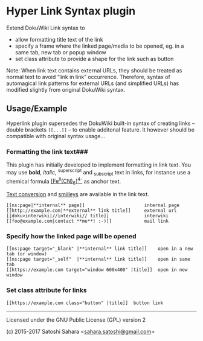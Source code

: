 Hyper Link Syntax plugin
=========================
Extend DokuWiki Link syntax to 
* allow formatting title text of the link
* specify a frame where the linked page/media to be opened, eg. in a same tab, new tab or popup window
* set class attribute to provide a shape for the link such as button

Note: When link text contains external URLs, they should be treated as normal text to avoid “link in link” occurrence. Therefore, syntax of automagical link patterns for external URLs (and simplified URLs) has modified slightly from original DokuWiki syntax. 

Usage/Example
--------------------
Hyperlink plugin supersedes the DokuWiki built-in syntax of creating links – double brackets `[[...]]` – to enable additonal feature. It however should be compatible with original syntax usage...

### Formatting the link text###
This plugin has initially developed to implement formatting in link text. You may use **bold**, *italic*, <sup>superscript</sup> and <sub>subscript</sub> text in links, for instance use a chemical formula <a href="https://en.wikipedia.org/wiki/Ferrocyanide" title="Ferrocyanide" rel="nofollow" target="_blank">[Fe<sup>II</sup>(CN)<sub>6</sub>]<sup>4-</sup></a> as anchor text.

[Text conversion](https://www.dokuwiki.org/wiki:syntax#text_conversions) and [smiileys](https://www.dokuwiki.org/smileys) are available in the link text.

```
[[ns:page|**internal** page]]                      internal page
[[http://example.com|**external** link title]]     external url
[[doku>interwiki|//interwiki// title]]             interwiki
[[foo@example.com|contact **me**! :-)]]            mail link
```


### Specify how the linked page will be opened ###

```
[[ns:page target="_blank" |**internal** link title]]    open in a new tab (or window)
[[ns:page target="_self"  |**internal** link title]]    open in same tab
[[https://example.com target="window 600x400" |title]]  open in new window
```

### Set class attribute for links

```
[[https://example.com class="button" |title]]  button link
```


----
Licensed under the GNU Public License (GPL) version 2


(c) 2015-2017 Satoshi Sahara \<sahara.satoshi@gmail.com>
